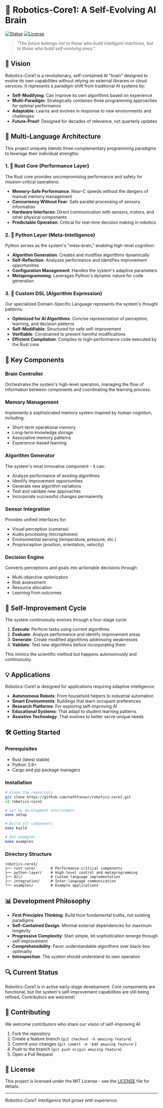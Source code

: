 # 🤖 Robotics-Core1: A Self-Evolving AI Brain

[![Status](https://img.shields.io/badge/Status-Experimental-orange.svg)](https://github.com/nathfavour/robotics-core1)
[![License](https://img.shields.io/badge/License-MIT-blue.svg)](LICENSE)

> *"The future belongs not to those who build intelligent machines, but to those who build self-evolving ones."*

## 🌟 Vision

Robotics-Core1 is a revolutionary, self-contained AI "brain" designed to evolve its own capabilities without relying on external libraries or cloud services. It represents a paradigm shift from traditional AI systems by:

- **Self-Modifying**: Can improve its own algorithms based on experience
- **Multi-Paradigm**: Strategically combines three programming approaches for optimal performance
- **Adaptable**: Learns and evolves in response to new environments and challenges
- **Future-Proof**: Designed for decades of relevance, not quarterly updates

## 🔧 Multi-Language Architecture

This project uniquely blends three complementary programming paradigms to leverage their individual strengths:

### 1. 🦀 Rust Core (Performance Layer)

The Rust core provides uncompromising performance and safety for mission-critical operations:

- **Memory-Safe Performance**: Near-C speeds without the dangers of manual memory management
- **Concurrency Without Fear**: Safe parallel processing of sensory information
- **Hardware Interfaces**: Direct communication with sensors, motors, and other physical components
- **Predictable Operation**: Critical for real-time decision making in robotics

### 2. 🐍 Python Layer (Meta-Intelligence)

Python serves as the system's "meta-brain," enabling high-level cognition:

- **Algorithm Generation**: Creates and modifies algorithms dynamically
- **Self-Reflection**: Analyzes performance and identifies improvement opportunities
- **Configuration Management**: Handles the system's adaptive parameters
- **Metaprogramming**: Leverages Python's dynamic nature for code generation

### 3. 🧬 Custom DSL (Algorithm Expression)

Our specialized Domain-Specific Language represents the system's thought patterns:

- **Optimized for AI Algorithms**: Concise representation of perception, learning, and decision patterns
- **Self-Modifiable**: Structured for safe self-improvement
- **Verifiable**: Constrained to prevent harmful modifications
- **Efficient Compilation**: Compiles to high-performance code executed by the Rust core

## 🧠 Key Components

### Brain Controller
Orchestrates the system's high-level operation, managing the flow of information between components and coordinating the learning process.

### Memory Management
Implements a sophisticated memory system inspired by human cognition, including:
- Short-term operational memory
- Long-term knowledge storage
- Associative memory patterns
- Experience-based learning

### Algorithm Generator
The system's most innovative component - it can:
- Analyze performance of existing algorithms
- Identify improvement opportunities
- Generate new algorithm variations
- Test and validate new approaches
- Incorporate successful changes permanently

### Sensor Integration
Provides unified interfaces for:
- Visual perception (cameras)
- Audio processing (microphones)
- Environmental sensing (temperature, pressure, etc.)
- Proprioception (position, orientation, velocity)

### Decision Engine
Converts perceptions and goals into actionable decisions through:
- Multi-objective optimization
- Risk assessment
- Resource allocation
- Learning from outcomes

## 🚀 Self-Improvement Cycle

The system continuously evolves through a four-stage cycle:

1. **Execute**: Perform tasks using current algorithms
2. **Evaluate**: Analyze performance and identify improvement areas
3. **Generate**: Create modified algorithms addressing weaknesses
4. **Validate**: Test new algorithms before incorporating them

This mimics the scientific method but happens autonomously and continuously.

## 💡 Applications

Robotics-Core1 is designed for applications requiring adaptive intelligence:

- **Autonomous Robots**: From household helpers to industrial automation
- **Smart Environments**: Buildings that learn occupant preferences
- **Research Platforms**: For exploring self-improving AI
- **Educational Systems**: That adapt to student learning patterns
- **Assistive Technology**: That evolves to better serve unique needs

## 🛠️ Getting Started

### Prerequisites
- Rust (latest stable)
- Python 3.8+
- Cargo and pip package managers

### Installation

```bash
# Clone the repository
git clone https://github.com/nathfavour/robotics-core1.git
cd robotics-core1

# Set up development environment
make setup

# Build all components
make build

# Run examples
make examples
```

### Directory Structure

```
robotics-core1/
├── rust-core/       # Performance-critical components
├── python-layer/    # High-level control and metaprogramming
├── dsl/             # Custom language implementation
├── integration/     # Inter-language communication
└── examples/        # Example applications
```

## 📊 Development Philosophy

- **First Principles Thinking**: Build from fundamental truths, not existing paradigms
- **Self-Contained Design**: Minimal external dependencies for maximum longevity
- **Progressive Complexity**: Start simple, let sophistication emerge through self-improvement
- **Comprehensibility**: Favor understandable algorithms over black-box optimality
- **Introspection**: The system should understand its own operation

## 🔍 Current Status

Robotics-Core1 is in active early-stage development. Core components are functional, but the system's self-improvement capabilities are still being refined. Contributors are welcome!

## 🤝 Contributing

We welcome contributors who share our vision of self-improving AI:

1. Fork the repository
2. Create a feature branch (`git checkout -b amazing-feature`)
3. Commit your changes (`git commit -m 'Add amazing feature'`)
4. Push to the branch (`git push origin amazing-feature`)
5. Open a Pull Request

## 📜 License

This project is licensed under the MIT License - see the [LICENSE](LICENSE) file for details.

---

*Robotics-Core1: Intelligence that grows with experience.*
